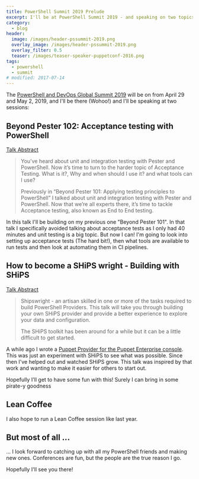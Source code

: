 ```yaml
---
title: PowerShell Summit 2019 Prelude
excerpt: I'll be at PowerShell Summit 2019 - and speaking on two topics
category:
  - blog
header:
  image: /images/header-pssummit-2019.png
  overlay_image: /images/header-pssummit-2019.png
  overlay_filter: 0.5
  teaser: /images/teaser-speaker-puppetconf-2016.png
tags:
  - powershell
  - summit
# modified: 2017-07-14
---
```


The [PowerShell and DevOps Global Summit 2019](https://powershell.org/summit/) will be on from April 29 and May 2, 2019, and I'll be there (Wohoo!) and I'll be speaking at two sessions:

## Beyond Pester 102: Acceptance testing with PowerShell

[Talk Abstract](https://www.papercall.io/speakers/16643/speaker_talks/87469-beyond-pester-102-acceptance-testing-with-powershell)

> You’ve heard about unit and integration testing with Pester and PowerShell. Now it’s time to turn to the harder topic of Acceptance Testing. What is it?, Why and when should I use it? and what tools can I use?
>
> Previously in “Beyond Pester 101: Applying testing principles to PowerShell” I talked about unit and integration testing with Pester and PowerShell. Now that we’re all experts there, it’s time to tackle Acceptance testing, also known as End to End testing.

In this talk I'll be building on my previous one "Beyond Pester 101".  In that talk I specifically avoided talking about acceptance tests as I only had 40 minutes and unit testing is a big topic. But now I can! I'm going to look into setting up acceptance tests (The hard bit!), then what tools are available to run tests and then look at automating them in CI pipelines.

## How to become a SHiPS wright - Building with SHiPS

[Talk Abstract](https://www.papercall.io/speakers/16643/speaker_talks/87466-how-to-become-a-ships-wright-building-with-ships)

> Shipswright - an artisan skilled in one or more of the tasks required to build PowerShell Providers. This talk will take you through building your own SHiPS provider and provide a better experience to explore your data and configuration.
>
> The SHiPS toolkit has been around for a while but it can be a little difficult to get started.

A while ago I wrote a [Puppet Provider for the Puppet Enterprise console](https://github.com/glennsarti/PuppetPSDrive).  This was just an experiment with SHiPS to see what was possible.  Since then I've helped out and watched SHiPS grow.  This talk was inspired by that work and wanting to make it easier for others to start out.

Hopefully I'll get to have some fun with this! Surely I can bring in some pirate-y goodness

## Lean Coffee

I also hope to run a Lean Coffee session like last year.

## But most of all ...

... I look forward to catching up with all my PowerShell friends and making new ones.  Conferences are fun, but the people are the true reason I go.

Hopefully I'll see you there!
